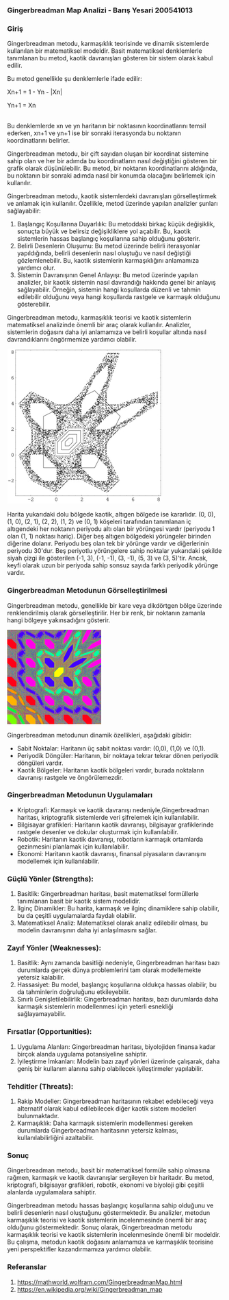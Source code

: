 ### Gingerbreadman Map Analizi - Barış Yesari 200541013


### Giriş
Gingerbreadman metodu, karmaşıklık teorisinde ve dinamik sistemlerde kullanılan bir matematiksel modeldir. Basit matematiksel denklemlerle tanımlanan bu metod, kaotik davranışları gösteren bir sistem olarak kabul edilir.

Bu metod genellikle şu denklemlerle ifade edilir:  
    <p> Xn+1 = 1 - Yn - |Xn| </p>
    <p> Yn+1 = Xn </p>  
Bu denklemlerde xn ve yn haritanın bir noktasının koordinatlarını temsil ederken, xn+1 ve yn+1 ise bir sonraki iterasyonda bu noktanın koordinatlarını belirler.

Gingerbreadman metodu, bir çift sayıdan oluşan bir koordinat sistemine sahip olan ve her bir adımda bu koordinatların nasıl değiştiğini gösteren bir grafik olarak düşünülebilir. Bu metod, bir noktanın koordinatlarını aldığında, bu noktanın bir sonraki adımda nasıl bir konumda olacağını belirlemek için kullanılır.

Gingerbreadman metodu, kaotik sistemlerdeki davranışları görselleştirmek ve anlamak için kullanılır. Özellikle, metod üzerinde yapılan analizler şunları sağlayabilir:
1.	Başlangıç Koşullarına Duyarlılık: Bu metoddaki birkaç küçük değişiklik, sonuçta büyük ve belirsiz değişikliklere yol açabilir. Bu, kaotik sistemlerin hassas başlangıç koşullarına sahip olduğunu gösterir.
2.	Belirli Desenlerin Oluşumu: Bu metod üzerinde belirli iterasyonlar yapıldığında, belirli desenlerin nasıl oluştuğu ve nasıl değiştiği gözlemlenebilir. Bu, kaotik sistemlerin karmaşıklığını anlamamıza yardımcı olur.
3.	Sistemin Davranışının Genel Anlayışı: Bu metod üzerinde yapılan analizler, bir kaotik sistemin nasıl davrandığı hakkında genel bir anlayış sağlayabilir. Örneğin, sistemin hangi koşullarda düzenli ve tahmin edilebilir olduğunu veya hangi koşullarda rastgele ve karmaşık olduğunu gösterebilir.


Gingerbreadman metodu, karmaşıklık teorisi ve kaotik sistemlerin matematiksel analizinde önemli bir araç olarak kullanılır. Analizler, sistemlerin doğasını daha iyi anlamamıza ve belirli koşullar altında nasıl davrandıklarını öngörmemize yardımcı olabilir.

  
![alt text](./GingerbreadmanMap_1000.jpg)

Harita yukarıdaki dolu bölgede kaotik, altıgen bölgede ise kararlıdır. (0, 0), (1, 0), (2, 1), (2, 2), (1, 2) ve (0, 1) köşeleri tarafından tanımlanan iç altıgendeki her noktanın periyodu altı olan bir yörüngesi vardır (periyodu 1 olan (1, 1) noktası hariç). Diğer beş altıgen bölgedeki yörüngeler birinden diğerine dolanır. Periyodu beş olan tek bir yörünge vardır ve diğerlerinin periyodu 30'dur. Beş periyotlu yörüngelere sahip noktalar yukarıdaki şekilde siyah çizgi ile gösterilen (-1, 3), (-1, -1), (3, -1), (5, 3) ve (3, 5)'tir. Ancak, keyfi olarak uzun bir periyoda sahip sonsuz sayıda farklı periyodik yörünge vardır.


### Gingerbreadman Metodunun Görselleştirilmesi

Gingerbreadman metodu, genellikle bir kare veya dikdörtgen bölge üzerinde renklendirilmiş olarak görselleştirilir. Her bir renk, bir noktanın zamanla hangi bölgeye yakınsadığını gösterir.

![alt text](./gb1.png)   


Gingerbreadman metodunun dinamik özellikleri, aşağıdaki gibidir:  
-	Sabit Noktalar: Haritanın üç sabit noktası vardır: (0,0), (1,0) ve (0,1).
-	Periyodik Döngüler: Haritanın, bir noktaya tekrar tekrar dönen periyodik döngüleri vardır.
-	Kaotik Bölgeler: Haritanın kaotik bölgeleri vardır, burada noktaların davranışı rastgele ve öngörülemezdir.


### Gingerbreadman Metodunun Uygulamaları
-	Kriptografi: Karmaşık ve kaotik davranışı nedeniyle,Gingerbreadman haritası, kriptografik sistemlerde veri şifrelemek için kullanılabilir.
-	Bilgisayar grafikleri: Haritanın kaotik davranışı, bilgisayar grafiklerinde rastgele desenler ve dokular oluşturmak için kullanılabilir.
-	Robotik: Haritanın kaotik davranışı, robotların karmaşık ortamlarda gezinmesini planlamak için kullanılabilir.
-	Ekonomi: Haritanın kaotik davranışı, finansal piyasaların davranışını modellemek için kullanılabilir.

### Güçlü Yönler (Strengths):

1. Basitlik: Gingerbreadman haritası, basit matematiksel formüllerle tanımlanan basit bir kaotik sistem modelidir.
2. İlginç Dinamikler: Bu harita, karmaşık ve ilginç dinamiklere sahip olabilir, bu da çeşitli uygulamalarda faydalı olabilir.
3. Matematiksel Analiz: Matematiksel olarak analiz edilebilir olması, bu modelin davranışının daha iyi anlaşılmasını sağlar.

### Zayıf Yönler (Weaknesses):

1. Basitlik: Aynı zamanda basitliği nedeniyle, Gingerbreadman haritası bazı durumlarda gerçek dünya problemlerini tam olarak modellemekte yetersiz kalabilir.
2. Hassasiyet: Bu model, başlangıç koşullarına oldukça hassas olabilir, bu da tahminlerin doğruluğunu etkileyebilir.
3. Sınırlı Genişletilebilirlik: Gingerbreadman haritası, bazı durumlarda daha karmaşık sistemlerin modellenmesi için yeterli esnekliği sağlayamayabilir.

### Fırsatlar (Opportunities):

1. Uygulama Alanları: Gingerbreadman haritası, biyolojiden finansa kadar birçok alanda uygulama potansiyeline sahiptir.
2. İyileştirme İmkanları: Modelin bazı zayıf yönleri üzerinde çalışarak, daha geniş bir kullanım alanına sahip olabilecek iyileştirmeler yapılabilir.

### Tehditler (Threats):

1. Rakip Modeller: Gingerbreadman haritasının rekabet edebileceği veya alternatif olarak kabul edilebilecek diğer kaotik sistem modelleri bulunmaktadır.
2. Karmaşıklık: Daha karmaşık sistemlerin modellenmesi gereken durumlarda Gingerbreadman haritasının yetersiz kalması, kullanılabilirliğini azaltabilir.

### Sonuç
Gingerbreadman metodu, basit bir matematiksel formüle sahip olmasına rağmen, karmaşık ve kaotik davranışlar sergileyen bir haritadır. Bu metod, kriptografi, bilgisayar grafikleri, robotik, ekonomi ve biyoloji gibi çeşitli alanlarda uygulamalara sahiptir.

Gingerbreadman metodu hassas başlangıç koşullarına sahip olduğunu ve belirli desenlerin nasıl oluştuğunu göstermektedir. Bu analizler, metodun karmaşıklık teorisi ve kaotik sistemlerin incelenmesinde önemli bir araç olduğunu göstermektedir. Sonuç olarak, Gingerbreadman metodu karmaşıklık teorisi ve kaotik sistemlerin incelenmesinde önemli bir modeldir. Bu çalışma, metodun kaotik doğasını anlamamıza ve karmaşıklık teorisine yeni perspektifler kazandırmamıza yardımcı olabilir.




### Referanslar
1. https://mathworld.wolfram.com/GingerbreadmanMap.html
2. https://en.wikipedia.org/wiki/Gingerbreadman_map
